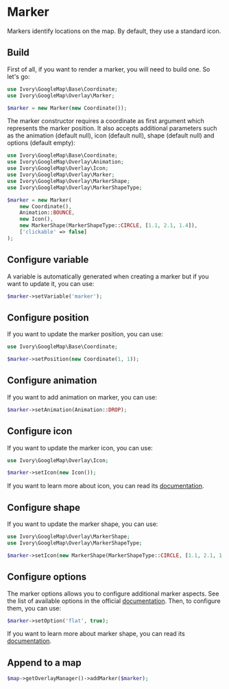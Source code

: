 # Marker

Markers identify locations on the map. By default, they use a standard icon.

## Build

First of all, if you want to render a marker, you will need to build one. So let's go:

``` php
use Ivory\GoogleMap\Base\Coordinate;
use Ivory\GoogleMap\Overlay\Marker;

$marker = new Marker(new Coordinate());
```

The marker constructor requires a coordinate as first argument which represents the marker position. It also accepts 
additional parameters such as the animation (default null), icon (default null), shape (default null) and 
options (default empty):

``` php
use Ivory\GoogleMap\Base\Coordinate;
use Ivory\GoogleMap\Overlay\Animation;
use Ivory\GoogleMap\Overlay\Icon;
use Ivory\GoogleMap\Overlay\Marker;
use Ivory\GoogleMap\Overlay\MarkerShape;
use Ivory\GoogleMap\Overlay\MarkerShapeType;

$marker = new Marker(
    new Coordinate(),
    Animation::BOUNCE,
    new Icon(),
    new MarkerShape(MarkerShapeType::CIRCLE, [1.1, 2.1, 1.4]),
    ['clickable' => false]
);
```

## Configure variable

A variable is automatically generated when creating a marker but if you want to update it, you can use:

``` php
$marker->setVariable('marker');
```

## Configure position

If you want to update the marker position, you can use:

``` php
use Ivory\GoogleMap\Base\Coordinate;

$marker->setPosition(new Coordinate(1, 1));
```

## Configure animation

If you want to add animation on marker, you can use:

``` php
$marker->setAnimation(Animation::DROP);
```

## Configure icon

If you want to update the marker icon, you can use:

``` php
use Ivory\GoogleMap\Overlay\Icon;

$marker->setIcon(new Icon());
```

If you want to learn more about icon, you can read its [documentation](/doc/overlay/icon.md).

## Configure shape

If you want to update the marker shape, you can use:

``` php
use Ivory\GoogleMap\Overlay\MarkerShape;
use Ivory\GoogleMap\Overlay\MarkerShapeType;

$marker->setIcon(new MarkerShape(MarkerShapeType::CIRCLE, [1.1, 2.1, 1.4]));
```

## Configure options

The marker options allows you to configure additional marker aspects. See the list of available options in the 
official [documentation](https://developers.google.com/maps/documentation/javascript/reference#MarkerOptions). 
Then, to configure them, you can use:

``` php
$marker->setOption('flat', true);
```

If you want to learn more about marker shape, you can read its [documentation](/doc/overlay/marker_shape.md).

## Append to a map

``` php
$map->getOverlayManager()->addMarker($marker);
```
